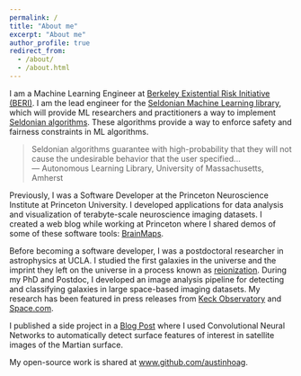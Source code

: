 ```yaml
---
permalink: /
title: "About me"
excerpt: "About me"
author_profile: true
redirect_from: 
  - /about/
  - /about.html
---
```


<p> I am a Machine Learning Engineer at <a href="https://existence.org/">Berkeley Existential Risk Initiative (BERI)</a>. I am the lead engineer for the <a href="https://github.com/seldonian-framework"> Seldonian Machine Learning library</a>, which will provide ML researchers and practitioners a way to implement <a href="http://aisafety.cs.umass.edu/overview.html">Seldonian algorithms</a>. These algorithms provide a way to enforce safety and fairness constraints in ML algorithms. </p>

<blockquote>Seldonian algorithms guarantee with high-probability that they will not cause the undesirable behavior that the user specified... <footer>— Autonomous Learning Library, University of Massachusetts, Amherst</footer></blockquote>

<p>Previously, I was a Software Developer at the Princeton Neuroscience Institute at Princeton University. I developed applications for data analysis and visualization of terabyte-scale neuroscience imaging datasets. I created a web blog while working at Princeton where I shared demos of some of these software tools: <a href="https://brainmaps.princeton.edu">BrainMaps</a>. </p>

<p>
Before becoming a software developer, I was a postdoctoral researcher in astrophysics at UCLA. I studied the first galaxies in the universe and the imprint they left on the universe in a process known as <a href="https://en.wikipedia.org/wiki/Reionization">reionization</a>. During my PhD and Postdoc, I developed an image analysis pipeline for detecting and classifying galaxies in large space-based imaging datasets. My research has been featured in press releases from <a href="http://www.keckobservatory.org/recent/entry/faintest_early_universe_galaxy_ever_detected_and_confirmed"> Keck Observatory</a> and <a href="https://www.space.com/36441-ultra-distant-galaxy-is-exceptionally-unexceptional.html">Space.com</a>.
</p>

<p> I published a side project in a <a href="/year-archive">Blog Post</a> where I used Convolutional Neural Networks to automatically detect surface features of interest in satellite images of the Martian surface.</p> 

<p>My open-source work is shared at <a href="https://www.github.com/austinhoag">www.github.com/austinhoag</a>. </p>


